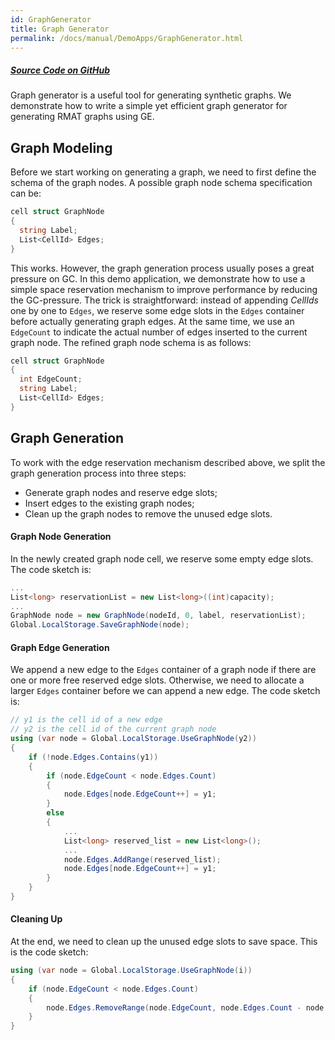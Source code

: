 ```yaml
---
id: GraphGenerator
title: Graph Generator
permalink: /docs/manual/DemoApps/GraphGenerator.html
---
```


##### <a href="https://github.com/Microsoft/GraphEngine/tree/master/samples/GraphGenerator" target="_blank">Source Code on GitHub</a>

Graph generator is a useful tool for generating synthetic graphs. We
demonstrate how to write a simple yet efficient graph generator for
generating RMAT graphs using GE.

## Graph Modeling

Before we start working on generating a graph, we need to first define
the schema of the graph nodes. A possible graph node schema
specification can be:

```C#
cell struct GraphNode
{
  string Label;
  List<CellId> Edges;
}
```

This works. However, the graph generation process usually poses a
great pressure on GC.  In this demo application, we demonstrate how to
use a simple space reservation mechanism to improve performance by
reducing the GC-pressure. The trick is straightforward: instead of
appending _CellIds_ one by one to `Edges`, we reserve some edge slots
in the `Edges` container before actually generating graph edges. At
the same time, we use an `EdgeCount` to indicate the actual number of
edges inserted to the current graph node. The refined graph node
schema is as follows:

```C#
cell struct GraphNode
{
  int EdgeCount;
  string Label;
  List<CellId> Edges;
}
```

## Graph Generation

To work with the edge reservation mechanism described above, we split
the graph generation process into three steps: 

* Generate graph nodes and reserve edge slots; 
* Insert edges to the existing graph nodes;
* Clean up the graph nodes to remove the unused edge slots.

#### Graph Node Generation

In the newly created graph node cell, we reserve some empty edge
slots. The code sketch is:

```C#
...
List<long> reservationList = new List<long>((int)capacity);
...
GraphNode node = new GraphNode(nodeId, 0, label, reservationList);
Global.LocalStorage.SaveGraphNode(node);
```

#### Graph Edge Generation

We append a new edge to the `Edges` container of a graph node if there
are one or more free reserved edge slots. Otherwise, we need to
allocate a larger `Edges` container before we can append a new
edge. The code sketch is:

```C#
// y1 is the cell id of a new edge
// y2 is the cell id of the current graph node
using (var node = Global.LocalStorage.UseGraphNode(y2))
{
    if (!node.Edges.Contains(y1))
    {
        if (node.EdgeCount < node.Edges.Count)
        {
            node.Edges[node.EdgeCount++] = y1;
        }
        else
        {
            ...
            List<long> reserved_list = new List<long>();
            ...
            node.Edges.AddRange(reserved_list);
            node.Edges[node.EdgeCount++] = y1;
        }
    }
}
```

#### Cleaning Up

At the end, we need to clean up the unused edge slots to save
space. This is the code sketch:

```C#
using (var node = Global.LocalStorage.UseGraphNode(i))
{
    if (node.EdgeCount < node.Edges.Count)
    {
        node.Edges.RemoveRange(node.EdgeCount, node.Edges.Count - node.EdgeCount);
    }
}
```
